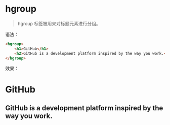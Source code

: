 # hgroup

> hgroup 标签被用来对标题元素进行分组。

语法：

```html
<hgroup>
    <h1>GitHub</h1>
    <h2>GitHub is a development platform inspired by the way you work.</h2>
</hgroup>
```

效果：

<hgroup>
    <h1>GitHub</h1>
    <h2>GitHub is a development platform inspired by the way you work.</h2>
</hgroup>